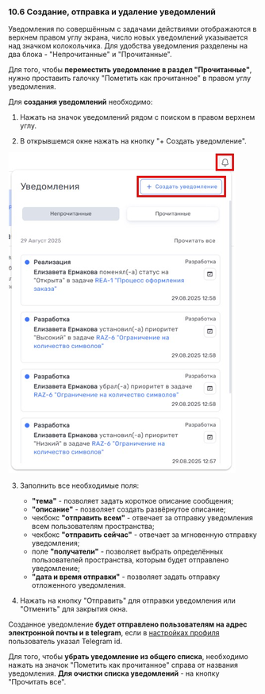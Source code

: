 ### 10.6 Создание, отправка и удаление уведомлений

Уведомления по совершённым с задачами действиями отображаются в верхнем правом углу экрана, число новых уведомлений указывается над значком колокольчика. Для удобства уведомления разделены на два блока - "Непрочитанные" и "Прочитанные". 

Для того, чтобы **переместить уведомление в раздел "Прочитанные"**, нужно проставить галочку "Пометить как прочитанное" в правом углу уведомления. 

Для **создания уведомлений** необходимо:

1. Нажать на значок уведомлений рядом с поиском в правом верхнем углу.

2. В открывшемся окне нажать на кнопку "+ Создать уведомление".

![create_notice](/imgs/create_notice.jpg)

3. Заполнить все необходимые поля:

    - **"тема"** - позволяет задать короткое описание сообщения;
    - **"описание"** - позволяет создать развёрнутое описание;
    - чекбокс **"отправить всем"** - отвечает за отправку уведомления всем пользователям пространства;
    - чекбокс **"отправить сейчас"** - отвечает за мгновенную отправку уведомления;
    - поле **"получатели"** - позволяет выбрать определённых пользователей пространства, которым будет отправлено уведомление;
    - **"дата и время отправки"** - позволяет задать отправку отложенного уведомления.

4. Нажать на кнопку "Отправить" для отправки уведомления или "Отменить" для закрытия окна.

Созданное уведомление **будет отправлено пользователям на адрес электронной почты и в telegram**, если в [настройках профиля](../2_profile/2.1_settings.md) пользователь указал Telegram id.


Для того, чтобы **убрать уведомление из общего списка**, необходимо нажать на значок "Пометить как прочитанное" справа от названия уведомления. **Для очистки списка уведомлений** - на кнопку "Прочитать все".  
